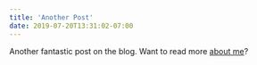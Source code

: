 ```yaml
---
title: 'Another Post'
date: 2019-07-20T13:31:02-07:00
---
```


Another fantastic post on the blog. Want to read more [about me](/about)?
